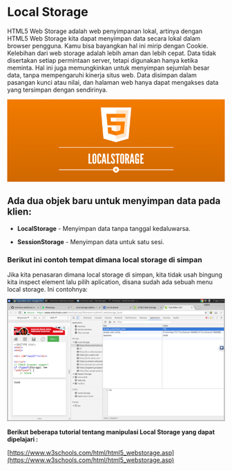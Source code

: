 # Local Storage

HTML5 Web Storage adalah web penyimpanan lokal, artinya dengan HTML5 Web Storage kita dapat menyimpan data secara lokal dalam browser pengguna. Kamu bisa bayangkan hal ini mirip dengan Cookie. Kelebihan dari web storage adalah lebih aman dan lebih cepat. Data tidak disertakan setiap permintaan server, tetapi digunakan hanya ketika meminta. Hal ini juga memungkinkan untuk menyimpan sejumlah besar data, tanpa mempengaruhi kinerja situs web. Data disimpan dalam pasangan kunci atau nilai, dan halaman web hanya dapat mengakses data yang tersimpan dengan sendirinya.

![localstorage](localstorage.png)

## Ada dua objek baru untuk menyimpan data pada klien:

- **LocalStorage** - Menyimpan data tanpa tanggal kedaluwarsa.

- **SessionStorage** - Menyimpan data untuk satu sesi.

### Berikut ini contoh tempat dimana local storage di simpan

Jika kita penasaran dimana local storage di simpan, kita tidak usah bingung kita inspect element lalu pilih aplication, disana sudah ada sebuah menu local storage. Ini contohnya:

![penyimpanan-local](tempat-simpan.png)


**Berikut beberapa tutorial tentang manipulasi Local Storage yang dapat dipelajari :**

[https://www.w3schools.com/html/html5_webstorage.asp](https://www.w3schools.com/html/html5_webstorage.asp)